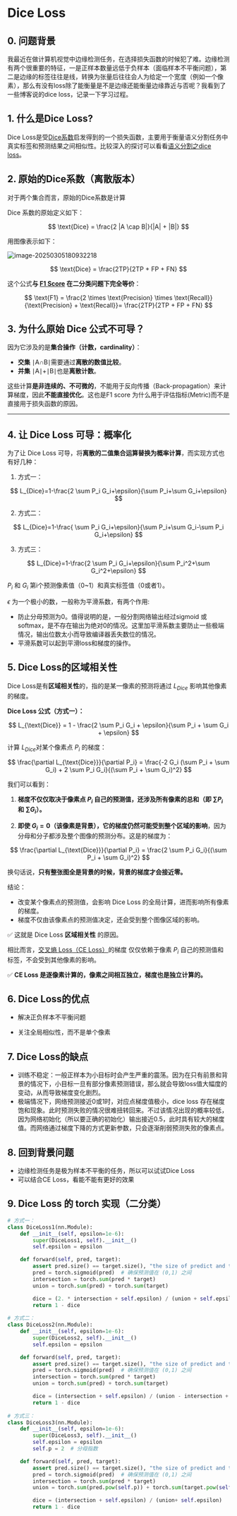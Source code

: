 # Dice Loss

## 0. 问题背景

我最近在做计算机视觉中边缘检测任务，在选择损失函数的时候犯了难。边缘检测有两个很重要的特征，一是正样本数量远低于负样本（面临样本不平衡问题），第二是边缘的标签往往是线，转换为张量后往往会人为给定一个宽度（例如一个像素），那么有没有loss除了能衡量是不是边缘还能衡量边缘靠近与否呢？我看到了一些博客说的dice loss，记录一下学习过程。

## 1. 什么是Dice Loss?

Dice Loss是受[Dice系数](https://zh.wikipedia.org/wiki/Dice系数)启发得到的一个损失函数，主要用于衡量语义分割任务中真实标签和预测结果之间相似性。比较深入的探讨可以看看[语义分割之dice loss](https://zhuanlan.zhihu.com/p/269592183)。

## 2. 原始的Dice系数（离散版本）

对于两个集合而言，原始的Dice系数是计算

Dice 系数的原始定义如下：

$$
\text{Dice} = \frac{2 |A \cap B|}{|A| + |B|}
$$

用图像表示如下：

![image-20250305180932218](../figures/image-20250305180932218.png)

$$
\text{Dice} = \frac{2TP}{2TP + FP + FN}
$$


这个公式**与 [F1 Score](./confusion_matrix_and_derivatives.md) 在二分类问题下完全等价**：

$$
\text{F1} = \frac{2 \times \text{Precision} \times \text{Recall}}{\text{Precision} + \text{Recall}}= \frac{2TP}{2TP + FP + FN}
$$


## 3. 为什么原始 Dice 公式不可导？

因为它涉及的是**集合操作（计数，cardinality）**：

- **交集** ∣A∩B∣需要通过**离散的数值比较**。
- **并集** ∣A∣+∣B∣也是**离散计数**。

这些计算**是非连续的、不可微的**，不能用于反向传播（Back-propagation）来计算梯度，因此**不能直接优化**。这也是F1 score 为什么用于评估指标(Metric)而不是直接用于损失函数的原因。

------

## 4. 让 Dice Loss 可导：概率化

为了让 Dice Loss 可导，将**离散的二值集合运算替换为概率计算**，而实现方式也有好几种：

1. 方式一：

$$
L_{Dice}=1-\frac{2 \sum P_i G_i+\epsilon}{\sum P_i+\sum G_i+\epsilon}
$$

2. 方式二：

$$
L_{Dice}=1-\frac{ \sum P_i G_i+\epsilon}{\sum P_i+\sum G_i-\sum P_i G_i+\epsilon}
$$

3. 方式三：

$$
L_{Dice}=1-\frac{2 \sum P_i G_i+\epsilon}{\sum P_i^2+\sum G_i^2+\epsilon}
$$

$P_i$ 和 $G_i$ 第i个预测像素值（0~1）和真实标签值（0或者1）。

$\epsilon$ 为一个极小的数，一般称为平滑系数，有两个作用:

- 防止分母预测为0。值得说明的是，一般分割网络输出经过sigmoid 或 softmax，是不存在输出为绝对0的情况。这里加平滑系数主要防止一些极端情况，输出位数太小而导致编译器丢失数位的情况。
- 平滑系数可以起到平滑loss和梯度的操作。

## 5. Dice Loss的区域相关性

 Dice Loss是有**区域相关性**的，指的是某一像素的预测将通过 $L_{Dice}$ 影响其他像素的梯度。

**Dice Loss 公式（方式一）：**

$$
L_{\text{Dice}} = 1 - \frac{2 \sum P_i G_i + \epsilon}{\sum P_i + \sum G_i + \epsilon}
$$

计算 $L_{Dice}$对某个像素点 $P_i$ 的梯度：

$$
\frac{\partial L_{\text{Dice}}}{\partial P_i} = \frac{-2 G_i (\sum P_i + \sum G_i) + 2 \sum P_i G_i}{(\sum P_i + \sum G_i)^2}
$$

我们可以看到：

1. **梯度不仅仅取决于像素点 $P_i$ 自己的预测值，还涉及所有像素的总和（即 $\sum P_i$ 和 $\sum G_i$）。**

2. **即使 $G_i = 0$（该像素是背景），它的梯度仍然可能受到整个区域的影响**，因为分母和分子都涉及整个图像的预测分布。这是的梯度为：

$$
\frac{\partial L_{\text{Dice}}}{\partial P_i} = \frac{2 \sum P_i G_i}{(\sum P_i + \sum G_i)^2}
$$

   换句话说，**只有整张图全是背景的时候，背景的梯度才会接近零。**

结论：

- 改变某个像素点的预测值，会影响 Dice Loss 的全局计算，进而影响所有像素的梯度。
- 梯度不仅由该像素点的预测值决定，还会受到整个图像区域的影响。

✅ 这就是 Dice Loss **区域相关性** 的原因。

相比而言，[交叉熵 Loss（CE Loss）](./CE_loss.md)的梯度 仅仅依赖于像素 $P_i$ 自己的预测值和标签，不会受到其他像素的影响。

✅ **CE Loss 是逐像素计算的，像素之间相互独立，梯度也是独立计算的。**

## 6. Dice Loss的优点

- 解决正负样本不平衡问题

- 关注全局相似性，而不是单个像素

  

## 7. Dice Loss的缺点

- 训练不稳定：一般正样本为小目标时会产生严重的震荡。因为在只有前景和背景的情况下，小目标一旦有部分像素预测错误，那么就会导致loss值大幅度的变动，从而导致梯度变化剧烈。
- 极端情况下，网络预测接近0或1时，对应点梯度值极小，dice loss 存在梯度饱和现象。此时预测失败的情况很难扭转回来。不过该情况出现的概率较低，因为网络初始化（所以要正确的初始化）输出接近0.5，此时具有较大的梯度值。而网络通过梯度下降的方式更新参数，只会逐渐削弱预测失败的像素点。

## 8. 回到背景问题

- 边缘检测任务是极为样本不平衡的任务，所以可以试试Dice Loss
- 可以结合CE Loss，看能不能有更好的效果

## 9. Dice Loss 的 torch 实现（二分类）

```python
# 方式一：
class DiceLoss1(nn.Module):
    def __init__(self, epsilon=1e-6):
        super(DiceLoss1, self).__init__()
        self.epsilon = epsilon

    def forward(self, pred, target):
        assert pred.size() == target.size(), "the size of predict and target must be equal."
        pred = torch.sigmoid(pred)  # 确保预测值在 (0,1) 之间
        intersection = torch.sum(pred * target)
        union = torch.sum(pred) + torch.sum(target)

        dice = (2. * intersection + self.epsilon) / (union + self.epsilon)
        return 1 - dice
    
# 方式二：
class DiceLoss2(nn.Module):
    def __init__(self, epsilon=1e-6):
        super(DiceLoss2, self).__init__()
        self.epsilon = epsilon

    def forward(self, pred, target):
        assert pred.size() == target.size(), "the size of predict and target must be equal."
        pred = torch.sigmoid(pred)  # 确保预测值在 (0,1) 之间
        intersection = torch.sum(pred * target)
        union = torch.sum(pred) + torch.sum(target)

        dice = (intersection + self.epsilon) / (union - intersection + self.epsilon)
        return 1 - dice
    
# 方式三：
class DiceLoss3(nn.Module):
    def __init__(self, epsilon=1e-6):
        super(DiceLoss3, self).__init__()
        self.epsilon = epsilon
        self.p = 2  # 分母指数

    def forward(self, pred, target):
        assert pred.size() == target.size(), "the size of predict and target must be equal."
        pred = torch.sigmoid(pred)  # 确保预测值在 (0,1) 之间
        intersection = torch.sum(pred * target)
        union = torch.sum(pred.pow(self.p)) + torch.sum(target.pow(self.p))

        dice = (intersection + self.epsilon) / (union+ self.epsilon)
        return 1 - dice
```

